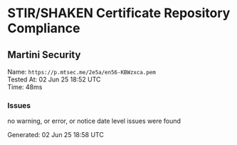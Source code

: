 # STIR/SHAKEN Certificate Repository Compliance

## Martini Security

Name: `https://p.mtsec.me/2e5a/en56-KBWzxca.pem`\
Tested At: 02 Jun 25 18:52 UTC\
Time: 48ms

### Issues

no warning, or error, or notice date level issues were found

Generated: 02 Jun 25 18:58 UTC